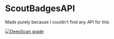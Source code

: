 # ScoutBadgesAPI
Made purely because I couldn't find any API for this

[![DeepScan grade](https://deepscan.io/api/teams/10306/projects/13031/branches/211954/badge/grade.svg)](https://deepscan.io/dashboard#view=project&tid=10306&pid=13031&bid=211954)
